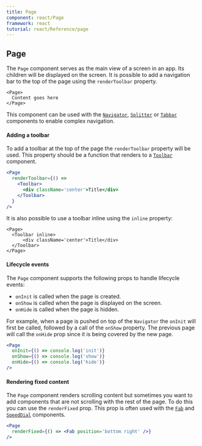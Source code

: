 ```yaml
---
title: Page
component: react/Page
framework: react
tutorial: react/Reference/page
---
```


## Page

The `Page` component serves as the main view of a screen in an app. Its children will be displayed on the screen. It is possible to add a navigation bar to the top of the page using the `renderToolbar` property.

```
<Page>
  Content goes here
</Page>
```

This component can be used with the [`Navigator`](Navigator.html), [`Splitter`](Splitter.html) or [`Tabbar`](Tabbar.html) components to enable complex navigation.

#### Adding a toolbar

To add a toolbar at the top of the page the `renderToolbar` property will be used. This property should be a function that renders to a [`Toolbar`](Toolbar.html) component.

```jsx
<Page
  renderToolbar={() =>
    <Toolbar>
      <div className='center'>Title</div>
    </Toolbar>
  }
/>
```

It is also possible to use a toolbar inline using the `inline` property:

```
<Page>
  <Toolbar inline>
      <div className='center'>Title</div>
  </Toolbar>
</Page>
```

#### Lifecycle events

The `Page` component supports the following props to handle lifecycle events:

* `onInit` is called when the page is created.
* `onShow` is called when the page is displayed on the screen.
* `onHide` is called when the page is hidden.

For example, when a page is pushed on top of the `Navigator` the `onInit` will first be called, followed by a call of the `onShow` property. The previous page will call the `onHide` prop since it is being covered by the new page.

```jsx
<Page
  onInit={() => console.log('init')}
  onShow={() => console.log('show')}
  onHide={() => console.log('hide')}
/>
```
#### Rendering fixed content

The `Page` component renders scrolling content but sometimes you want to add components that are not scrolling with the rest of the page. To do this you can use the `renderFixed` prop. This prop is often used with the [`Fab`](Fab.html) and [`SpeedDial`](SpeedDial.html) components.

```jsx
<Page
  renderFixed={() => <Fab position='bottom right' />}
/>
```
